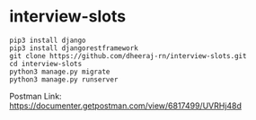 # interview-slots
```
pip3 install django
pip3 install djangorestframework
git clone https://github.com/dheeraj-rn/interview-slots.git
cd interview-slots
python3 manage.py migrate
python3 manage.py runserver
```

Postman Link: https://documenter.getpostman.com/view/6817499/UVRHj48d